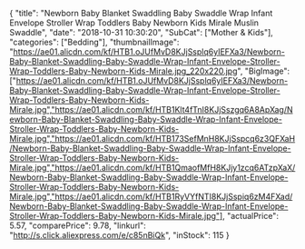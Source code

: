 {
	"title": "Newborn Baby Blanket Swaddling Baby Swaddle Wrap Infant Envelope Stroller Wrap Toddlers Baby Newborn Kids Mirale Muslin Swaddle",
	"date": "2018-10-31 10:30:20",
	"SubCat": ["Mother & Kids"],
	"categories": ["Bedding"],
	"thumbnailImage": "https://ae01.alicdn.com/kf/HTB1.oJUfMvD8KJjSsplq6yIEFXa3/Newborn-Baby-Blanket-Swaddling-Baby-Swaddle-Wrap-Infant-Envelope-Stroller-Wrap-Toddlers-Baby-Newborn-Kids-Mirale.jpg_220x220.jpg",
	"BigImage": ["https://ae01.alicdn.com/kf/HTB1.oJUfMvD8KJjSsplq6yIEFXa3/Newborn-Baby-Blanket-Swaddling-Baby-Swaddle-Wrap-Infant-Envelope-Stroller-Wrap-Toddlers-Baby-Newborn-Kids-Mirale.jpg","https://ae01.alicdn.com/kf/HTB1Klt4fTnI8KJjSszgq6A8ApXag/Newborn-Baby-Blanket-Swaddling-Baby-Swaddle-Wrap-Infant-Envelope-Stroller-Wrap-Toddlers-Baby-Newborn-Kids-Mirale.jpg","https://ae01.alicdn.com/kf/HTB173SefMnH8KJjSspcq6z3QFXaH/Newborn-Baby-Blanket-Swaddling-Baby-Swaddle-Wrap-Infant-Envelope-Stroller-Wrap-Toddlers-Baby-Newborn-Kids-Mirale.jpg","https://ae01.alicdn.com/kf/HTB1QmaofMfH8KJjy1zcq6ATzpXaX/Newborn-Baby-Blanket-Swaddling-Baby-Swaddle-Wrap-Infant-Envelope-Stroller-Wrap-Toddlers-Baby-Newborn-Kids-Mirale.jpg","https://ae01.alicdn.com/kf/HTB1RyVYfNTI8KJjSspiq6zM4FXad/Newborn-Baby-Blanket-Swaddling-Baby-Swaddle-Wrap-Infant-Envelope-Stroller-Wrap-Toddlers-Baby-Newborn-Kids-Mirale.jpg"],
	"actualPrice": 5.57,
	"comparePrice": 9.78,
	"linkurl": "http://s.click.aliexpress.com/e/c85nBiQk",
	"inStock": 115
}
